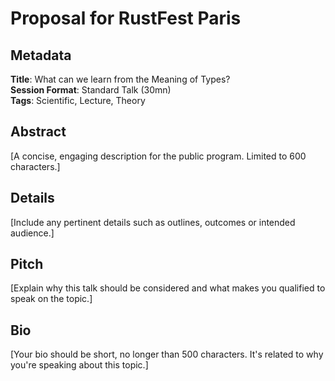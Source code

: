 # Proposal for RustFest Paris

## Metadata

__Title__: What can we learn from the Meaning of Types?  
__Session Format__: Standard Talk (30mn)  
__Tags__: Scientific, Lecture, Theory  

## Abstract

[A concise, engaging description for the public program. Limited to 600 characters.]

## Details

[Include any pertinent details such as outlines, outcomes or intended audience.]

## Pitch

[Explain why this talk should be considered and what makes you qualified to speak on the topic.]

## Bio

[Your bio should be short, no longer than 500 characters. It's related to why you're speaking about
this topic.]
